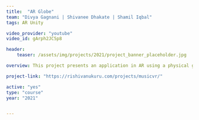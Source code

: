 ```yaml
---
title:  "AR Globe"
team: "Divya Gagnani | Shivanee Dhakate | Shamil Iqbal"
tags: AR Unity

video_provider: "youtube"
video_id: gArph2JC5p8

header:
    teaser: /assets/img/projects/2021/project_banner_placeholder.jpg

overview: This project presents an application in AR using a physical globe. The details of a country is updated live on screen based on the country the user is pointing to.

project-link: "https://rishivanukuru.com/projects/musicvr/" 

active: "yes"
type: "course"
year: "2021"


---
```

